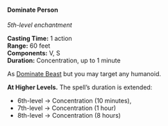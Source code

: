 #### Dominate Person
<!-- TODO Check and tag this spell -->
<!-- markdownlint-disable-next-line no-emphasis-as-heading -->
_5th-level enchantment_

**Casting Time:** 1 action \
**Range:** 60 feet \
**Components:** V, S \
**Duration:** Concentration, up to 1 minute

As [Dominate Beast](#Dominate_Beast_dominate_beast) but you may target any humanoid.

**At Higher Levels.**
The spell’s duration is extended:

- 6th-level → Concentration (10 minutes),
- 7th-level → Concentration (1 hour)
- 8th-level → Concentration (8 hours)
